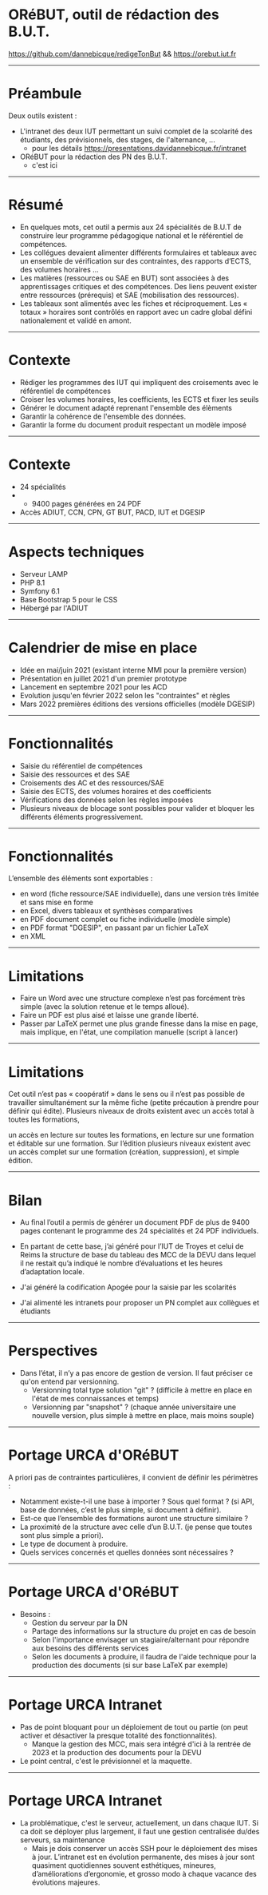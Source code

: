# ORéBUT, outil de rédaction des B.U.T.

https://github.com/dannebicque/redigeTonBut && https://orebut.iut.fr

---

# Préambule

Deux outils existent :

* L'intranet des deux IUT permettant un suivi complet de la scolarité des étudiants, des prévisionnels, des stages, de l'alternance, ...
  * pour les détails https://presentations.davidannebicque.fr/intranet
* ORéBUT pour la rédaction des PN des B.U.T.
  * c'est ici 

---

# Résumé

* En quelques mots, cet outil a permis aux 24 spécialités de B.U.T de construire leur programme pédagogique national et le référentiel de compétences.
* Les collégues devaient alimenter différents formulaires et tableaux avec un ensemble de vérification sur des contraintes, des rapports d’ECTS, des volumes horaires ...
* Les matières (ressources ou SAE en BUT) sont associées à des apprentissages critiques et des compétences. Des liens peuvent exister entre ressources (prérequis) et SAE (mobilisation des ressources).
* Les tableaux sont alimentés avec les fiches et réciproquement. Les « totaux » horaires sont contrôlés en rapport avec un cadre global défini nationalement et validé en amont.

---

# Contexte

* Rédiger les programmes des IUT qui impliquent des croisements avec le référentiel de compétences
* Croiser les volumes horaires, les coefficients, les ECTS et fixer les seuils
* Générer le document adapté reprenant l'ensemble des élèments
* Garantir la cohérence de l'ensemble des données.
* Garantir la forme du document produit respectant un modèle imposé

---

# Contexte

* 24 spécialités
* + 9400 pages générées en 24 PDF
* Accès ADIUT, CCN, CPN, GT BUT, PACD, IUT et DGESIP

---

# Aspects techniques

* Serveur LAMP
* PHP 8.1
* Symfony 6.1
* Base Bootstrap 5 pour le CSS
* Hébergé par l'ADIUT

---

# Calendrier de mise en place

* Idée en mai/juin 2021 (existant interne MMI pour la première version)
* Présentation en juillet 2021 d'un premier prototype
* Lancement en septembre 2021 pour les ACD
* Evolution jusqu'en février 2022 selon les "contraintes" et règles
* Mars 2022 premières éditions des versions officielles (modèle DGESIP)

---

# Fonctionnalités

* Saisie du référentiel de compétences
* Saisie des ressources et des SAE
* Croisements des AC et des ressources/SAE
* Saisie des ECTS, des volumes horaires et des coefficients
* Vérifications des données selon les règles imposées
* Plusieurs niveaux de blocage sont possibles pour valider et bloquer les différents éléments progressivement.

---

# Fonctionnalités

L’ensemble des éléments sont exportables :
* en word (fiche ressource/SAE individuelle), dans une version très limitée et sans mise en forme
* en Excel, divers tableaux et synthèses comparatives
* en PDF document complet ou fiche individuelle (modèle simple)
* en PDF format "DGESIP", en passant par un fichier LaTeX
* en XML

---

# Limitations

* Faire un Word avec une structure complexe n’est pas forcément très simple (avec la solution retenue et le temps alloué). 
* Faire un PDF est plus aisé et laisse une grande liberté.
* Passer par LaTeX permet une plus grande finesse dans la mise en page, mais implique, en l'état, une compilation manuelle (script à lancer)

---

# Limitations

Cet outil n’est pas « coopératif » dans le sens ou il n’est pas possible de travailler simultanément sur la même fiche (petite précaution à prendre pour définir qui édite). Plusieurs niveaux de droits existent avec un accès total à toutes les formations,

un accès en lecture sur toutes les formations, en lecture sur une formation et éditable sur une formation. Sur l’édition plusieurs niveaux existent avec un accès complet sur une formation (création, suppression), et simple édition.

---

# Bilan 

* Au final l’outil a permis de générer un document PDF de plus de 9400 pages contenant le programme des 24 spécialités et 24 PDF individuels.

* En partant de cette base, j’ai généré pour l’IUT de Troyes et celui de Reims la structure de base du tableau des MCC de la DEVU dans lequel il ne restait qu’a indiqué le nombre d’évaluations et les heures d’adaptation locale.
* J'ai généré la codification Apogée pour la saisie par les scolarités
* J'ai alimenté les intranets pour proposer un PN complet aux collègues et étudiants

---

# Perspectives

* Dans l’état, il n’y a pas encore de gestion de version. Il faut préciser ce qu'on entend par versionning.
  * Versionning total type solution "git" ? (difficile à mettre en place en l'état de mes connaissances et temps)
  * Versionning par "snapshot" ? (chaque année universitaire une nouvelle version, plus simple à mettre en place, mais moins souple)

---

# Portage URCA d'ORéBUT

A priori pas de contraintes particulières, il convient de définir les périmètres :

* Notamment existe-t-il une base à importer ? Sous quel format ? (si API, base de données, c’est le plus simple, si document à définir). 
* Est-ce que l’ensemble des formations auront une structure similaire ?
* La proximité de la structure avec celle d’un B.U.T. (je pense que toutes sont plus simple a priori).
* Le type de document à produire.
* Quels services concernés et quelles données sont nécessaires ?

---

# Portage URCA d'ORéBUT

* Besoins :
  * Gestion du serveur par la DN
  * Partage des informations sur la structure du projet en cas de besoin
  * Selon l'importance envisager un stagiaire/alternant pour répondre aux besoins des différents services
  * Selon les documents à produire, il faudra de l'aide technique pour la production des documents (si sur base LaTeX par exemple)

---

# Portage URCA Intranet

* Pas de point bloquant pour un déploiement de tout ou partie (on peut activer et désactiver la presque totalité des fonctionnalités).
  * Manque la gestion des MCC, mais sera intégré d'ici à la rentrée de 2023 et la production des documents pour la DEVU
* Le point central, c'est le prévisionnel et la maquette. 

---

# Portage URCA Intranet

* La problématique, c'est le serveur, actuellement, un dans chaque IUT. Si ca doit se déployer plus largement, il faut une gestion centralisée du/des serveurs, sa maintenance 
  * Mais je dois conserver un accès SSH pour le déploiement des mises à jour. L’intranet est en évolution permanente, des mises à jour sont quasiment quotidiennes souvent esthétiques, mineures, d’améliorations d’ergonomie, et grosso modo à chaque vacance des évolutions majeures.

